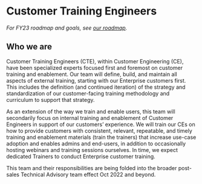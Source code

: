 # Customer Training Engineers

_For FY23 roadmap and goals, see [our roadmap](roadmap.md)._

## Who we are

Customer Training Engineers (CTE), within Customer Engineering (CE), have been specialized experts focused first and foremost on customer training and enablement. Our team will define, build, and maintain all aspects of external training, starting with our Enterprise customers first. This includes the definition (and continued iteration) of the strategy and standardization of our customer-facing training methodology and curriculum to support that strategy.

As an extension of the way we train and enable users, this team will secondarily focus on internal training and enablement of Customer Engineers in support of our customers’ experience. We will train our CEs on how to provide customers with consistent, relevant, repeatable, and timely training and enablement materials (train the trainers) that increase use-case adoption and enables admins and end-users, in addition to occasionally hosting webinars and training sessions ourselves. In time, we expect dedicated Trainers to conduct Enterprise customer training.

This team and their responsibilities are being folded into the broader post-sales Technical Advisory team effect Oct 2022 and beyond.
